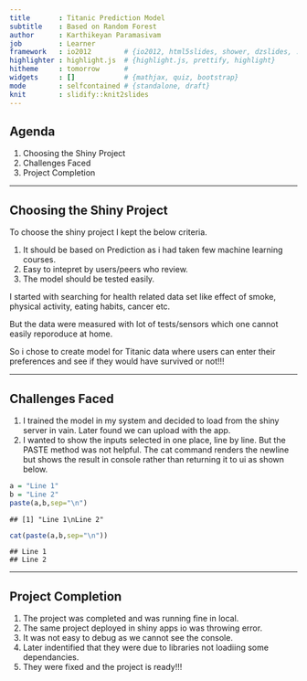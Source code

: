 ```yaml
---
title       : Titanic Prediction Model
subtitle    : Based on Random Forest
author      : Karthikeyan Paramasivam
job         : Learner
framework   : io2012        # {io2012, html5slides, shower, dzslides, ...}
highlighter : highlight.js  # {highlight.js, prettify, highlight}
hitheme     : tomorrow      # 
widgets     : []            # {mathjax, quiz, bootstrap}
mode        : selfcontained # {standalone, draft}
knit        : slidify::knit2slides
---
```


## Agenda

1. Choosing the Shiny Project
2. Challenges Faced
3. Project Completion

---

## Choosing the Shiny Project

To choose the  shiny project I kept the below criteria.

1. It should be based on Prediction as i had taken few machine learning courses.
2. Easy to intepret by users/peers who review.
3. The model should be tested easily.

I started with searching for health related data set like effect of smoke, physical activity, eating habits, cancer etc.

But the data were measured with lot of tests/sensors which one cannot easily reporoduce at home.

So i chose to create model for Titanic data where users can enter their preferences and see if they would have survived or not!!!


---

## Challenges Faced

1. I trained the model in my system and decided to load from the shiny server in vain. Later found we can upload with the app.
2. I wanted to show the inputs selected in one place, line by line. But the PASTE method was not helpful. The cat command renders the newline but shows the result in console rather than returning it to ui as shown below.


```r
a = "Line 1"
b = "Line 2"
paste(a,b,sep="\n")
```

```
## [1] "Line 1\nLine 2"
```

```r
cat(paste(a,b,sep="\n"))
```

```
## Line 1
## Line 2
```

---
## Project Completion

1. The project was completed and was running fine in local.
2. The same project deployed in shiny apps io was throwing error.
3. It was not easy to debug as we cannot see the console.
4. Later indentified that they were due to libraries not loadiing some dependancies.
5. They were fixed and the project is ready!!!

